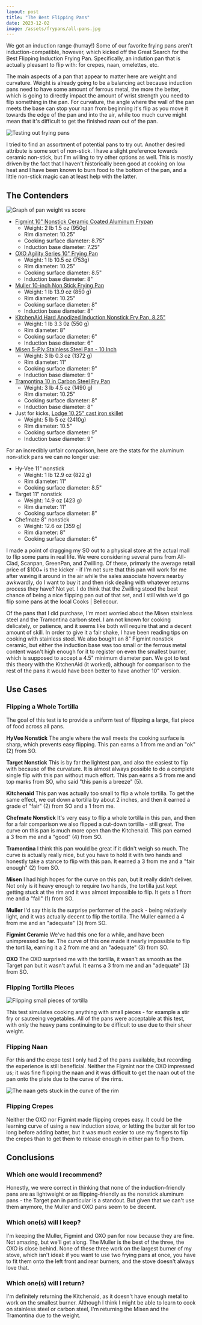 ```yaml
---
layout: post
title: "The Best Flipping Pans"
date: 2023-12-02
image: /assets/frypans/all-pans.jpg
---
```


We got an induction range (hurray!) Some of our favorite frying pans aren't induction-compatible, however, which kicked off the Great Search for the Best Flipping Induction Frying Pan. Specifically, an indution pan that is actually pleasant to flip with: for crepes, naan, omelettes, etc. 

The main aspects of a pan that appear to matter here are weight and curvature. Weight is already going to be a balancing act because induction pans need to have some amount of ferrous metal, the more the better, which is going to directly impact the amount of wrist strength you need to flip something in the pan. For curvature, the angle where the wall of the pan meets the base can stop your naan from beginning it's flip as you move it towards the edge of the pan and into the air, while too much curve might mean that it's difficult to get the finished naan out of the pan.

<img src="/assets/frypans/frypans.jpg" alt="Testing out frying pans" class="image-style" />

I tried to find an assortment of potential pans to try out. Another desired attribute is some sort of non-stick. I have a slight preference towards ceramic non-stick, but I'm willing to try other options as well. This is mostly driven by the fact that I haven't historically been good at cooking on low heat and I have been known to burn food to the bottom of the pan, and a little non-stick magic can at least help with the latter.

## The Contenders

<img src="/assets/frypans/weights.png" alt="Graph of pan weight vs score" class="image-style" />

* [Figmint 10" Nonstick Ceramic Coated Aluminum Frypan](https://www.target.com/p/10-34-nonstick-ceramic-coated-aluminum-frypan-sage-green-figmint-8482/-/A-87713707?)
    * Weight: 2 lb 1.5 oz (950g)
    * Rim diameter: 10.25"
    * Cooking surface diameter: 8.75"
    * Induction base diameter: 7.25"
* [OXO Agility Series 10" Frying Pan](https://www.amazon.com/gp/product/B0C43WTDKR/)
    * Weight: 1 lb 10.5 oz (753g)
    * Rim diameter: 10.25"
    * Cooking surface diameter: 8.5"
    * Induction base diameter: 8"
* [Muller 10-inch Non Stick Frying Pan](https://www.amazon.com/gp/product/B0BF7S4MD7/)
    * Weight: 1 lb 13.9 oz (850 g)
    * Rim diameter: 10.25"
    * Cooking surface diameter: 8"
    * Induction base diameter: 8"
* [KitchenAid Hard Anodized Induction Nonstick Fry Pan, 8.25"](https://www.amazon.com/gp/product/B08GDR2SZY/)
    * Weight: 1 lb 3.3 0z (550 g)
    * Rim diameter: 8"
    * Cooking surface diameter: 6"
    * Induction base diameter: 6"
* [Misen 5-Ply Stainless Steel Pan - 10 Inch](https://www.amazon.com/gp/product/B08WRWNGZQ/)
    * Weight: 3 lb 0.3 oz (1372 g)
    * Rim diameter: 11"
    * Cooking surface diameter: 9"
    * Induction base diameter: 9"
* [Tramontina 10 in Carbon Steel Fry Pan](https://www.amazon.com/dp/B09HLBH99G?th=1)
    * Weight: 3 lb 4.5 oz (1490 g)
    * Rim diameter: 10.25"
    * Cooking surface diameter: 8"
    * Induction base diameter: 8"
* Just for kicks, [Lodge 10.25" cast iron skillet](https://www.rei.com/product/714234/lodge-cast-iron-skillet-1025-in?)
    * Weight: 5 lb 5 oz (2410g)
    * Rim diameter: 10.5"
    * Cooking surface diameter: 9"
    * Induction base diameter: 9"

For an incredibly unfair comparison, here are the stats for the aluminum non-stick pans we can no longer use:
* Hy-Vee 11" nonstick
    * Weight: 1 lb 12.9 oz (822 g)
    * Rim diameter: 11"
    * Cooking surface diameter: 8.5"
* Target 11" nonstick
    * Weight: 14.9 oz (423 g)
    * Rim diameter: 11"
    * Cooking surface diameter: 8"
* Chefmate 8" nonstick
    * Weight: 12.6 oz (359 g)
    * Rim diameter: 8"
    * Cooking surface diameter: 6"

I made a point of dragging my SO out to a physical store at the actual mall to flip some pans in real life. We were considering several pans from All-Clad, Scanpan, GreenPan, and Zwilling. Of these, primarly the average retail price of $100+ is the kicker - if I'm not sure that this pan will work for me after waving it around in the air while the sales associate hovers nearby awkwardly, do I want to buy it and then risk dealing with whatever returns process they have? Not yet. I do think that the Zwilling stood the best chance of being a nice flipping pan out of that set, and I still wish we'd go flip some pans at the local Cooks \| Bellecour.

Of the pans that I did purchase, I'm most worried about the Misen stainless steel and the Tramontina carbon steel. I am not known for cooking delicately, or patience, and it seems like both will require that and a decent amount of skill. In order to give it a fair shake, I have been reading tips on cooking with stainless steel. We also bought an 8" Figmint nonstick ceramic, but either the induction base was too small or the ferrous metal content wasn't high enough for it to register on even the smallest burner, which is supposed to accept a 4.5" minimum diameter pan. We got to test this theory with the KitchenAid (it worked), although for comparison to the rest of the pans it would have been better to have another 10" version.


## Use Cases
### Flipping a Whole Tortilla
The goal of this test is to provide a uniform test of flipping a large, flat piece of food across all pans.

**HyVee Nonstick**
The angle where the wall meets the cooking surface is sharp, which prevents easy flipping. This pan earns a 1 from me and an "ok" (2) from SO.

**Target Nonstick**
This is by far the lightest pan, and also the easiest to flip with because of the curvature. It is almost always possible to do a complete single flip with this pan without much effort. This pan earns a 5 from me and top marks from SO, who said "this pan is a breeze" (5).

**Kitchenaid**
This pan was actually too small to flip a whole tortilla. To get the same effect, we cut down a tortilla by about 2 inches, and then it earned a grade of "fair" (2) from SO and a 1 from me.

**Chefmate Nonstick**
It's very easy to flip a whole tortilla in this pan, and then for a fair comparison we also flipped a cut-down tortilla - still great. The curve on this pan is much more open than the Kitchenaid. This pan earned a 3 from me and a "good" (4) from SO.

**Tramontina**
I think this pan would be great if it didn't weigh so much. The curve is actually really nice, but you have to hold it with two hands and honestly take a stance to flip with this pan. It earned a 3 from me and a "fair enough" (2) from SO.

**Misen**
I had high hopes for the curve on this pan, but it really didn't deliver. Not only is it heavy enough to require two hands, the tortilla just kept getting stuck at the rim and it was almost impossible to flip. It gets a 1 from me and a "fail" (1) from SO.

**Muller**
I'd say this is the surprise performer of the pack - being relatively light, and it was actually decent to flip the tortilla. The Muller earned a 4 from me and an "adequate" (3) from SO.

**Figmint Ceramic**
We've had this one for a while, and have been unimpressed so far. The curve of this one made it nearly impossible to flip the tortilla, earning it a 2 from me and an "adequate" (3) from SO.

**OXO**
The OXO surprised me with the tortilla, it wasn't as smooth as the Target pan but it wasn't awful. It earns a 3 from me and an "adequate" (3) from SO.

### Flipping Tortilla Pieces

<img src="/assets/frypans/tortilla-pieces.jpg" alt="Flipping small pieces of tortilla" class="image-style" />

This test simulates cooking anything with small pieces - for example a stir fry or sauteeing vegetables. All of the pans were acceptable at this test, with only the heavy pans continuing to be difficult to use due to their sheer weight. 

### Flipping Naan
For this and the crepe test I only had 2 of the pans available, but recording the experience is still beneficial. Neither the Figmint nor the OXO impressed us; it was fine flipping the naan and it was difficult to get the naan out of the pan onto the plate due to the curve of the rims.

<img src="/assets/frypans/oxo-release.jpg" alt="The naan gets stuck in the curve of the rim" class="image-style" />

### Flipping Crepes
Neither the OXO nor Figmint made flipping crepes easy. It could be the learning curve of using a new induction stove, or letting the butter sit for too long before adding batter, but it was much easier to use my fingers to flip the crepes than to get them to release enough in either pan to flip them.

## Conclusions
### Which one would I recommend?
Honestly, we were correct in thinking that none of the induction-friendly pans are as lightweight or as flipping-friendly as the nonstick aluminum pans - the Target pan in particular is a standout. But given that we can't use them anymore, the Muller and OXO pans seem to be decent.

### Which one(s) will I keep?
I'm keeping the Muller, Figmint and OXO pan for now because they are fine. Not amazing, but we'll get along. The Muller is the best of the three, the OXO is close behind. None of these three work on the largest burner of my stove, which isn't ideal: if you want to use two frying pans at once, you have to fit them onto the left front and rear burners, and the stove doesn't always love that. 

### Which one(s) will I return?
I'm definitely returning the Kitchenaid, as it doesn't have enough metal to work on the smallest burner. Although I think I might be able to learn to cook on stainless steel or carbon steel, I'm returning the Misen and the Tramontina due to the weight.